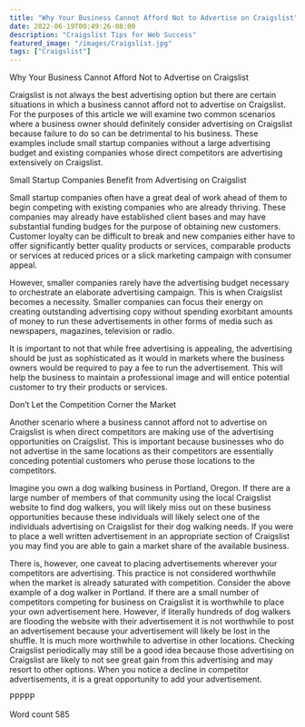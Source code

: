 ```yaml
---
title: "Why Your Business Cannot Afford Not to Advertise on Craigslist"
date: 2022-06-19T00:49:26-08:00
description: "Craigslist Tips for Web Success"
featured_image: "/images/Craigslist.jpg"
tags: ["Craigslist"]
---
```


Why Your Business Cannot Afford Not to Advertise on Craigslist

Craigslist is not always the best advertising option but there are certain situations in which a business cannot afford not to advertise on Craigslist. For the purposes of this article we will examine two common scenarios where a business owner should definitely consider advertising on Craigslist because failure to do so can be detrimental to his business. These examples include small startup companies without a large advertising budget and existing companies whose direct competitors are advertising extensively on Craigslist.

Small Startup Companies Benefit from Advertising on Craigslist

Small startup companies often have a great deal of work ahead of them to begin competing with existing companies who are already thriving. These companies may already have established client bases and may have substantial funding budges for the purpose of obtaining new customers. Customer loyalty can be difficult to break and new companies either have to offer significantly better quality products or services, comparable products or services at reduced prices or a slick marketing campaign with consumer appeal. 

However, smaller companies rarely have the advertising budget necessary to orchestrate an elaborate advertising campaign. This is when Craigslist becomes a necessity. Smaller companies can focus their energy on creating outstanding advertising copy without spending exorbitant amounts of money to run these advertisements in other forms of media such as newspapers, magazines, television or radio. 

It is important to not that while free advertising is appealing, the advertising should be just as sophisticated as it would in markets where the business owners would be required to pay a fee to run the advertisement. This will help the business to maintain a professional image and will entice potential customer to try their products or services. 

Don’t Let the Competition Corner the Market

Another scenario where a business cannot afford not to advertise on Craigslist is when direct competitors are making use of the advertising opportunities on Craigslist. This is important because businesses who do not advertise in the same locations as their competitors are essentially conceding potential customers who peruse those locations to the competitors. 

Imagine you own a dog walking business in Portland, Oregon. If there are a large number of members of that community using the local Craigslist website to find dog walkers, you will likely miss out on these business opportunities because these individuals will likely select one of the individuals advertising on Craigslist for their dog walking needs. If you were to place a well written advertisement in an appropriate section of Craigslist you may find you are able to gain a market share of the available business.

There is, however, one caveat to placing advertisements wherever your competitors are advertising. This practice is not considered worthwhile when the market is already saturated with competition. Consider the above example of a dog walker in Portland. If there are a small number of competitors competing for business on Craigslist it is worthwhile to place your own advertisement here. However, if literally hundreds of dog walkers are flooding the website with their advertisement it is not worthwhile to post an advertisement because your advertisement will likely be lost in the shuffle. It is much more worthwhile to advertise in other locations. Checking Craigslist periodically may still be a good idea because those advertising on Craigslist are likely to not see great gain from this advertising and may resort to other options. When you notice a decline in competitor advertisements, it is a great opportunity to add your advertisement. 

PPPPP

Word count 585



